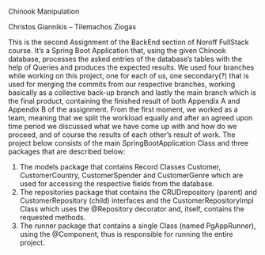 Chinook Manipulation


Christos Giannikis – Tilemachos Ziogas


This is the second Assignment of the BackEnd section of Noroff FullStack course. It’s a Spring Boot Application
that, using the given Chinook database, processes the asked entries of the database’s tables with the help of
Queries and produces the expected results.
We used four branches while working on this project, one for each of us, one secondary(?) that is used for
merging the commits from our respective branches, working basically as a collective back-up branch and lastly
the main branch which is the final product, containing the finished result of both Appendix A and Appendix B
of the assignment.
From the first moment, we worked as a team, meaning that we split the workload equally and after an agreed
upon time period we discussed what we have come up with and how do we proceed, and of course the results
of each other’s result of work.
The project below consists of the main SpringBootApplication Class and three packages that are described
below:

1. The models package that contains Record Classes Customer, CustomerCountry, CustomerSpender and
   CustomerGenre which are used for accessing the respective fields from the database.
2. The repositories package that contains the CRUDrepository (parent) and CustomerRepository (child)
   interfaces and the CustomerRepositoryImpl Class which uses the @Repository decorator and, itself,
   contains the requested methods.
3. The runner package that contains a single Class (named PgAppRunner), using the @Component, thus is
   responsible for running the entire project.